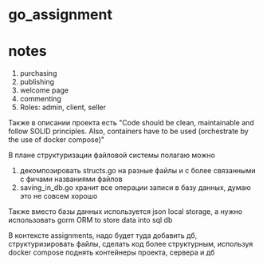 # go_assignment


# notes
1) purchasing
2) publishing
3) welcome page
4) commenting
5) Roles: admin, client, seller 

Также в описании проекта есть "Code should be clean, maintainable and follow SOLID principles. Also, containers have to be used (orchestrate by the use of docker compose)"

В плане структуризации файловой системы полагаю можно 
1) декомпозировать structs.go на разные файлы и с более связанными с фичами названиями файлов
2) saving_in_db.go хранит все операции записи в базу данных, думаю это не совсем хорошо

Также вместо базы данных используется json local storage, а нужно использовать gorm ORM to store data into sql db

В контексте assignments, надо будет туда добавить дб, структуризировать файлы, сделать код более структурным, используя docker compose поднять контейнеры проекта, сервера и дб
